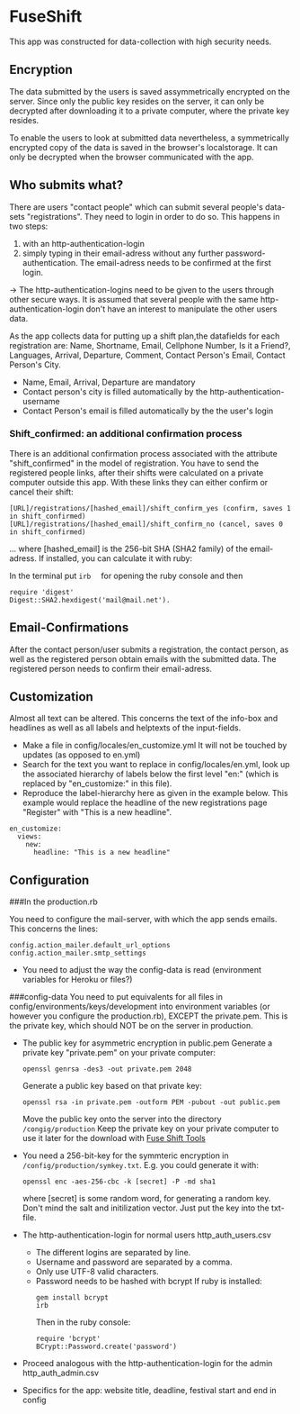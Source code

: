 # FuseShift

This app was constructed for data-collection with high security needs.

## Encryption
The data submitted by the users is saved assymmetrically encrypted on the server. Since only the public key resides on the server, it can only be decrypted after downloading it to a private computer, where the private key resides.

To enable the users to look at submitted data nevertheless, a symmetrically encrypted copy of the data is saved in the browser's localstorage. It can only be decrypted when the browser communicated with the app.

## Who submits what?

There are users "contact people" which can submit several people's data-sets "registrations". They need to login in order to do so. This happens in two steps:
1. with an http-authentication-login
2. simply typing in their email-adress without any further password-authentication. The email-adress needs to be confirmed at the first login.

-> The http-authentication-logins need to be given to the users through other secure ways. It is assumed that several people with the same http-authentication-login don't have an interest to manipulate the other users data.

As the app collects data for putting up a shift plan,the datafields for each registration are: Name, Shortname, Email, Cellphone Number, Is it a Friend?, Languages, Arrival, Departure, Comment, Contact Person's Email, Contact Person's City.
- Name, Email, Arrival, Departure are mandatory
- Contact person's city is filled automatically by the http-authentication-username
- Contact Person's email is filled automatically by the the user's login

### Shift_confirmed: an additional confirmation process
There is an additional confirmation process associated with the attribute "shift_confirmed" in the model of registration. You have to send the registered people links, after their shifts were calculated on a private computer outside this app. With these links they can either confirm or cancel their shift:
```
[URL]/registrations/[hashed_email]/shift_confirm_yes (confirm, saves 1 in shift_confirmed)
[URL]/registrations/[hashed_email]/shift_confirm_no (cancel, saves 0 in shift_confirmed)
```
... where [hashed_email] is the 256-bit SHA (SHA2 family) of the email-adress. If installed, you can calculate it with ruby:

In the terminal put   ```irb  ``` for opening the ruby console and then
```
require 'digest'
Digest::SHA2.hexdigest('mail@mail.net').
```

## Email-Confirmations
After the contact person/user submits a registration, the contact person, as well as the registered person obtain emails with the submitted data. The registered person needs to confirm their email-adress.

## Customization
Almost all text can be altered. This concerns the text of the info-box and headlines as well as all labels and helptexts of the input-fields.

- Make a file in config/locales/en_customize.yml
  It will not be touched by updates (as opposed to en.yml)
- Search for the text you want to replace in config/locales/en.yml, look up the associated hierarchy of labels below the first level "en:" (which is replaced by "en_customize:" in this file).
- Reproduce the label-hierarchy here as given in the example below. This example would replace the headline of the new registrations page "Register" with "This is a new headline".
```
en_customize:
  views:
    new:
      headline: "This is a new headline"
```

## Configuration
###In the production.rb

You need to configure the mail-server, with which the app sends emails. This concerns the lines:
  ```
  config.action_mailer.default_url_options
  config.action_mailer.smtp_settings
  ```
* You need to adjust the way the config-data is read (environment variables for Heroku or files?)

###config-data
You need to put equivalents for all files in config/environments/keys/development into environment variables (or however you configure the production.rb), EXCEPT the private.pem. This is the private key, which should NOT be on the server in production.

* The public key for asymmetric encryption in public.pem
  Generate a private key "private.pem" on your private computer:
  ```
  openssl genrsa -des3 -out private.pem 2048
  ```
  Generate a public key based on that private key:
  ```
  openssl rsa -in private.pem -outform PEM -pubout -out public.pem
  ```
  Move the public key onto the server into the directory ```/congig/production```
  Keep the private key on your private computer to use it later for the download with [Fuse Shift Tools](https://github.com/magicjascha/fuse_shift_tools)


* You need a 256-bit-key for the symmteric encryption in ```/config/production/symkey.txt```. E.g. you could generate it with:
  ```
  openssl enc -aes-256-cbc -k [secret] -P -md sha1
  ```
  where [secret] is some random word, for generating a random key. Don't mind the salt and initilization vector. Just put the key into the txt-file.

* The http-authentication-login for normal users http_auth_users.csv

  * The different logins are separated by line.
  * Username and password are separated by a comma.
  * Only use UTF-8 valid characters.
  * Password needs to be hashed with bcrypt 
    If ruby is installed:
      ```
      gem install bcrypt
      irb
      ```
      Then in the ruby console:
      ```
      require 'bcrypt'
      BCrypt::Password.create('password')
      ```

* Proceed analogous with the http-authentication-login for the admin http_auth_admin.csv

* Specifics for the app: website title, deadline, festival start and end in config
